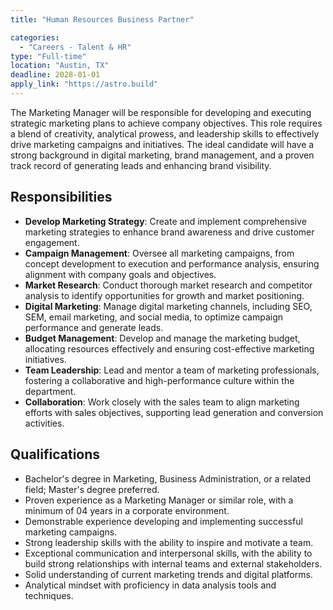 ```yaml
---
title: "Human Resources Business Partner"

categories:
  - "Careers - Talent & HR"
type: "Full-time"
location: "Austin, TX"
deadline: 2028-01-01
apply_link: "https://astro.build"
---
```


The Marketing Manager will be responsible for developing and executing strategic marketing plans to achieve company objectives. This role requires a blend of creativity, analytical prowess, and leadership skills to effectively drive marketing campaigns and initiatives. The ideal candidate will have a strong background in digital marketing, brand management, and a proven track record of generating leads and enhancing brand visibility.

## Responsibilities

- **Develop Marketing Strategy**: Create and implement comprehensive marketing strategies to enhance brand awareness and drive customer engagement.
- **Campaign Management**: Oversee all marketing campaigns, from concept development to execution and performance analysis, ensuring alignment with company goals and objectives.
- **Market Research**: Conduct thorough market research and competitor analysis to identify opportunities for growth and market positioning.
- **Digital Marketing**: Manage digital marketing channels, including SEO, SEM, email marketing, and social media, to optimize campaign performance and generate leads.
- **Budget Management**: Develop and manage the marketing budget, allocating resources effectively and ensuring cost-effective marketing initiatives.
- **Team Leadership**: Lead and mentor a team of marketing professionals, fostering a collaborative and high-performance culture within the department.
- **Collaboration**: Work closely with the sales team to align marketing efforts with sales objectives, supporting lead generation and conversion activities.

## Qualifications

- Bachelor's degree in Marketing, Business Administration, or a related field; Master's degree preferred.
- Proven experience as a Marketing Manager or similar role, with a minimum of 04 years in a corporate environment.
- Demonstrable experience developing and implementing successful marketing campaigns.
- Strong leadership skills with the ability to inspire and motivate a team.
- Exceptional communication and interpersonal skills, with the ability to build strong relationships with internal teams and external stakeholders.
- Solid understanding of current marketing trends and digital platforms.
- Analytical mindset with proficiency in data analysis tools and techniques.
